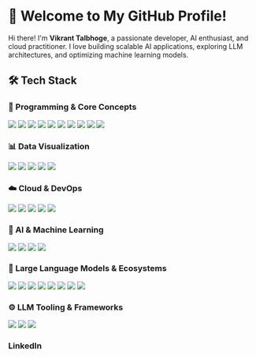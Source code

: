 # 🚀 Welcome to My GitHub Profile! 
Hi there! I'm **Vikrant Talbhoge**, a passionate developer, AI enthusiast, and cloud practitioner. I love building scalable AI applications, exploring LLM architectures, and optimizing machine learning models. 

## 🛠️ Tech Stack 

### 🔹 Programming & Core Concepts 
<p align="left">
 <img src="https://img.shields.io/badge/Python-3776AB?style=for-the-badge&logo=python&logoColor=white" />
 <img src="https://img.shields.io/badge/Pip-3775A9?style=for-the-badge&logo=pypi&logoColor=white" />
 <img src="https://img.shields.io/badge/Conda-44A833?style=for-the-badge&logo=anaconda&logoColor=white" />
 <img src="https://img.shields.io/badge/SQL-4479A1?style=for-the-badge&logo=mysql&logoColor=white" />
 <img src="https://img.shields.io/badge/OOP-306998?style=for-the-badge&logo=python&logoColor=white" /> 
 <img src="https://img.shields.io/badge/Data%20Structures-FFD43B?style=for-the-badge&logo=python&logoColor=black" /> 
 <img src="https://img.shields.io/badge/File%20Handling-3776AB?style=for-the-badge&logo=python&logoColor=white" /> 
 <img src="https://img.shields.io/badge/Exception%20Handling-4B8BBE?style=for-the-badge&logo=python&logoColor=white" /> 
 <img src="https://img.shields.io/badge/Multithreading-FFB000?style=for-the-badge&logo=python&logoColor=black" /> 
 <img src="https://img.shields.io/badge/Virtual%20Environments-3776AB?style=for-the-badge&logo=python&logoColor=white" />
</p>

### 📊 Data Visualization
<p align="left"> 
 <img src="https://img.shields.io/badge/Power%20BI-F2C811?style=for-the-badge&logo=powerbi&logoColor=white" /> 
 <img src="https://img.shields.io/badge/Tableau-E97627?style=for-the-badge&logo=tableau&logoColor=white" /> 
 <img src="https://img.shields.io/badge/Matplotlib-11557C?style=for-the-badge&logo=python&logoColor=white" /> 
 <img src="https://img.shields.io/badge/Seaborn-00CED1?style=for-the-badge&logo=python&logoColor=white" /> 
 <img src="https://img.shields.io/badge/Plotly-3F4F75?style=for-the-badge&logo=plotly&logoColor=white" /> 
</p>

### ☁️ Cloud & DevOps 
<p align="left">
 <img src="https://img.shields.io/badge/AWS-232F3E?style=for-the-badge&logo=amazon-aws&logoColor=white" />
 <img src="https://img.shields.io/badge/Google%20Cloud-4285F4?style=for-the-badge&logo=google-cloud&logoColor=white" />
 <img src="https://img.shields.io/badge/Azure-0078D4?style=for-the-badge&logo=microsoft-azure&logoColor=white" />
 <img src="https://img.shields.io/badge/Docker-2496ED?style=for-the-badge&logo=docker&logoColor=white" />
 <img src="https://img.shields.io/badge/Kubernetes-326CE5?style=for-the-badge&logo=kubernetes&logoColor=white" />
</p>

### 🤖 AI & Machine Learning 
<p align="left">
 <img src="https://img.shields.io/badge/Machine%20Learning-FF6F00?style=for-the-badge&logo=mlflow&logoColor=white" />
 <img src="https://img.shields.io/badge/Deep%20Learning-FF0000?style=for-the-badge&logo=pytorch&logoColor=white" />
 <img src="https://img.shields.io/badge/TensorFlow-FF6F00?style=for-the-badge&logo=tensorflow&logoColor=white" />
 <img src="https://img.shields.io/badge/PyTorch-EE4C2C?style=for-the-badge&logo=pytorch&logoColor=white" />
</p>

### 🧠 Large Language Models & Ecosystems
<p align="left">
 <img src="https://img.shields.io/badge/Ollama-000000?style=for-the-badge&logo=none&logoColor=white" />
 <img src="https://img.shields.io/badge/Vertex%20AI-4285F4?style=for-the-badge&logo=googlecloud&logoColor=white" />
 <img src="https://img.shields.io/badge/OpenAI%20GPT-412991?style=for-the-badge&logo=openai&logoColor=white" />
 <img src="https://img.shields.io/badge/Gemini-1A73E8?style=for-the-badge&logo=google&logoColor=white" />
 <img src="https://img.shields.io/badge/Claude%20AI-FFE600?style=for-the-badge&logo=none&logoColor=black" />
 <img src="https://img.shields.io/badge/Mistral-6E4AFF?style=for-the-badge&logo=none&logoColor=white" />
 <img src="https://img.shields.io/badge/LLaMA-FF6B00?style=for-the-badge&logo=meta&logoColor=white" />
 <img src="https://img.shields.io/badge/HuggingFace-D04C35?style=for-the-badge&logo=huggingface&logoColor=white" />
</p>

### ⚙️ LLM Tooling & Frameworks
<p align="left">
 <img src="https://img.shields.io/badge/LangChain-3B4E7D?style=for-the-badge&logo=langchain&logoColor=white" />
 <img src="https://img.shields.io/badge/LlamaIndex-744FC6?style=for-the-badge&logo=llama&logoColor=white" />
 <img src="https://img.shields.io/badge/Transformers-HuggingFace?style=for-the-badge&logo=huggingface&logoColor=white" />
</p>

### LinkedIn
<script src="https://platform.linkedin.com/badges/js/profile.js" async defer type="text/javascript"></script>
              
